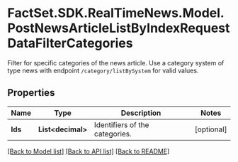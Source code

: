 # FactSet.SDK.RealTimeNews.Model.PostNewsArticleListByIndexRequestDataFilterCategories
Filter for specific categories of the news article. Use a category system of type news with endpoint `/category/listBySystem` for valid values.

## Properties

Name | Type | Description | Notes
------------ | ------------- | ------------- | -------------
**Ids** | **List&lt;decimal&gt;** | Identifiers of the categories. | [optional] 

[[Back to Model list]](../README.md#documentation-for-models) [[Back to API list]](../README.md#documentation-for-api-endpoints) [[Back to README]](../README.md)

